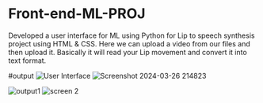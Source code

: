 # Front-end-ML-PROJ
Developed a user interface for ML using Python for Lip to speech synthesis project using HTML & CSS.
Here we can upload a video from our files and then upload it. 
Basically it will read your Lip movement and convert it into text format.

#output
![User Interface](https://github.com/Kankane03/Front-end-ML-PROJ/assets/142381545/7a56d5a8-82bf-4da7-8f8b-0627f30fb49e)
![Screenshot 2024-03-26 214823](https://github.com/Kankane03/Front-end-ML-PROJ/assets/142381545/8c919bc9-f5c1-4418-bbd8-fae6884e31c5)

![output1](https://github.com/Kankane03/Front-end-ML-PROJ/assets/142381545/4ddc9705-640b-4a73-b861-53abdd288ba5)
![screen 2](https://github.com/Kankane03/Front-end-ML-PROJ/assets/142381545/713b3f26-7f9b-4e45-920a-304175bc9a0f)
